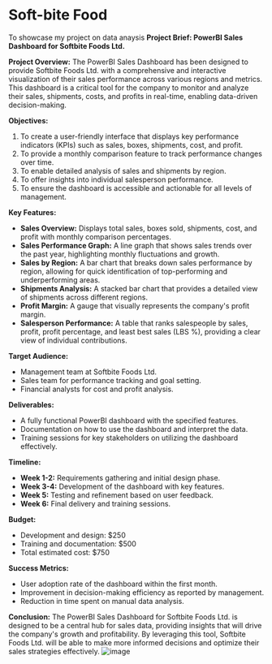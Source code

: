 # Soft-bite Food
To showcase my project on data anaysis
**Project Brief: PowerBI Sales Dashboard for Softbite Foods Ltd.**

**Project Overview:**
The PowerBI Sales Dashboard has been designed to provide Softbite Foods Ltd. with a comprehensive and interactive visualization of their sales performance across various regions and metrics. This dashboard is a critical tool for the company to monitor and analyze their sales, shipments, costs, and profits in real-time, enabling data-driven decision-making.

**Objectives:**
1. To create a user-friendly interface that displays key performance indicators (KPIs) such as sales, boxes, shipments, cost, and profit.
2. To provide a monthly comparison feature to track performance changes over time.
3. To enable detailed analysis of sales and shipments by region.
4. To offer insights into individual salesperson performance.
5. To ensure the dashboard is accessible and actionable for all levels of management.

**Key Features:**
- **Sales Overview:** Displays total sales, boxes sold, shipments, cost, and profit with monthly comparison percentages.
- **Sales Performance Graph:** A line graph that shows sales trends over the past year, highlighting monthly fluctuations and growth.
- **Sales by Region:** A bar chart that breaks down sales performance by region, allowing for quick identification of top-performing and underperforming areas.
- **Shipments Analysis:** A stacked bar chart that provides a detailed view of shipments across different regions.
- **Profit Margin:** A gauge that visually represents the company's profit margin.
- **Salesperson Performance:** A table that ranks salespeople by sales, profit, profit percentage, and least best sales (LBS %), providing a clear view of individual contributions.

**Target Audience:**
- Management team at Softbite Foods Ltd.
- Sales team for performance tracking and goal setting.
- Financial analysts for cost and profit analysis.

**Deliverables:**
- A fully functional PowerBI dashboard with the specified features.
- Documentation on how to use the dashboard and interpret the data.
- Training sessions for key stakeholders on utilizing the dashboard effectively.

**Timeline:**
- **Week 1-2:** Requirements gathering and initial design phase.
- **Week 3-4:** Development of the dashboard with key features.
- **Week 5:** Testing and refinement based on user feedback.
- **Week 6:** Final delivery and training sessions.

**Budget:**
- Development and design: $250
- Training and documentation: $500
- Total estimated cost: $750

**Success Metrics:**
- User adoption rate of the dashboard within the first month.
- Improvement in decision-making efficiency as reported by management.
- Reduction in time spent on manual data analysis.

**Conclusion:**
The PowerBI Sales Dashboard for Softbite Foods Ltd. is designed to be a central hub for sales data, providing insights that will drive the company's growth and profitability. By leveraging this tool, Softbite Foods Ltd. will be able to make more informed decisions and optimize their sales strategies effectively.
![image](https://github.com/user-attachments/assets/c1999188-f4fe-40e8-9602-2a81a472d3c8)
